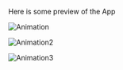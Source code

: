 
Here is some preview of the App

![Animation](https://user-images.githubusercontent.com/72237943/116806918-494b2580-ab5a-11eb-9a5a-c076f2132f3c.gif)

![Animation2](https://user-images.githubusercontent.com/72237943/116806990-d8f0d400-ab5a-11eb-89e9-e12aaeb0048a.gif)

![Animation3](https://user-images.githubusercontent.com/72237943/116807084-66342880-ab5b-11eb-96c4-533b7f6351b8.gif)

